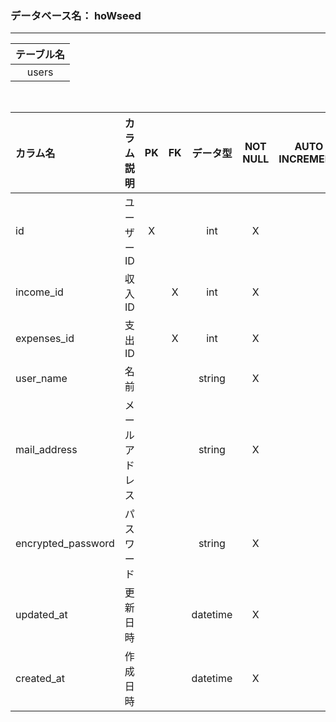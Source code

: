 ### データベース名： hoWseed
- - - -

<!-- option + F = formatting -->
| テーブル名 |
| :--------: |
|   users    |
<br>

| カラム名           |   カラム説明   |   PK   |   FK   | データ型 | NOT NULL | AUTO INCREMENT | INDEX  | DEFAULT |  備考  |
| :----------------- | :------------: | :----: | :----: | :------: | :------: | :------------: | :----: | :-----: | :----: |
| id                 |   ユーザーID   |   X    | &nbsp; |   int    |    X     |     &nbsp;     | &nbsp; | &nbsp;  | &nbsp; |
| income_id          |     収入ID     | &nbsp; |   X    |   int    |    X     |     &nbsp;     | &nbsp; | &nbsp;  | &nbsp; |
| expenses_id        |     支出ID     | &nbsp; |   X    |   int    |    X     |     &nbsp;     | &nbsp; | &nbsp;  | &nbsp; |
| user_name          |      名前      | &nbsp; | &nbsp; |  string  |    X     |     &nbsp;     | &nbsp; | &nbsp;  | &nbsp; |
| mail_address       | メールアドレス | &nbsp; | &nbsp; |  string  |    X     |     &nbsp;     | &nbsp; | &nbsp;  | &nbsp; |
| encrypted_password |   パスワード   | &nbsp; | &nbsp; |  string  |    X     |     &nbsp;     | &nbsp; | &nbsp;  | &nbsp; |
| updated_at         |    更新日時    | &nbsp; | &nbsp; | datetime |    X     |     &nbsp;     | &nbsp; | &nbsp;  | &nbsp; |
| created_at         |    作成日時    | &nbsp; | &nbsp; | datetime |    X     |     &nbsp;     | &nbsp; | &nbsp;  | &nbsp; |
